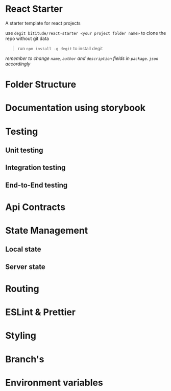 # React Starter

A starter template for react projects

use `degit bititude/react-starter <your project folder name>` to clone the repo without git data

> run `npm install -g degit` to install degit

_remember to change `name`, `author` and `description` fields in `package.json` accordingly_

# Folder Structure

# Documentation using storybook

# Testing

## Unit testing

## Integration testing

## End-to-End testing

# Api Contracts

# State Management

## Local state

## Server state

# Routing

# ESLint & Prettier

# Styling

# Branch's

# Environment variables
